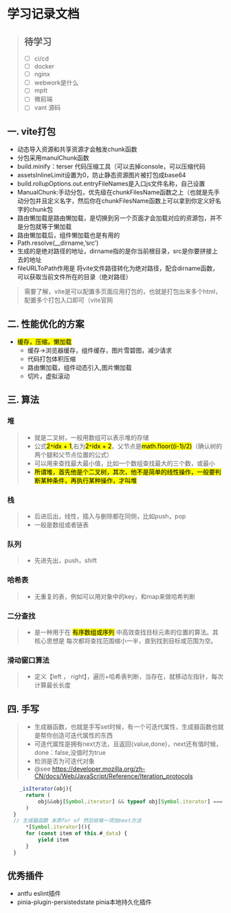 # 学习记录文档

> ## 待学习
> - [ ] ci/cd
> - [ ] docker
> - [ ] nginx
> - [ ] webwork是什么
> - [ ] mptt
> - [ ] 微前端
> - [ ] vant 源码

## 一. vite打包

- 动态导入资源和共享资源才会触发chunk函数
- 分包采用manulChunk函数
- build.minify：terser 代码压缩工具（可以去掉console，可以压缩代码
- assetsInlineLimit设置为0，防止静态资源图片被打包成base64
- build.rollupOptions.out.entryFileNames是入口js文件名称，自己设置
- ManualChunk:手动分包，优先级在chunkFilesName函数之上（也就是先手动分包并且定义名字，然后你在chunkFilesName函数上可以拿到你定义好名字的chunk包
- 路由懒加载是路由懒加载，是切换到另一个页面才会加载对应的资源包，并不是分包就等于懒加载
- 路由懒加载后，组件懒加载也是有用的
- Path.resolve(__dirname,’src’)
- 生成的是绝对路径的地址，dirname指的是你当前根目录，src是你要拼接上去的地址
- fileURLToPath作用是 将vite文件路径转化为绝对路径，配合dirname函数，可以获取当前文件所在的目录（绝对路径）

> 需要了解，vite是可以配置多页面应用打包的，也就是打包出来多个html，配置多个打包入口即可（vite官网

## 二. 性能优化的方案

- <mark>缓存，压缩，懒加载</mark>
  - 缓存->浏览器缓存，组件缓存，图片雪碧图，减少请求
  - 代码打包体积压缩
  - 路由懒加载，组件动态引入,图片懒加载
  - 切片，虚拟滚动

## 三. 算法

### 堆
  >- 就是二叉树，一般用数组可以表示堆的存储
  >- 公式<mark>2`*`idx + 1</mark>,右为<mark>2`*`idx + 2</mark>，父节点是<mark>math.floor((i-1)/2)</mark>（确认树的两个腿和父节点位置的公式）
  >- 可以用来查找最大最小值，比如一个数组查找最大的三个数，或最小
  >- <mark>所谓堆，首先他是个二叉树，其次，他不是简单的线性操作，一般要判断某种条件，再执行某种操作，才叫堆</mark>
### 栈
  >- 后进后出，线性，插入与删除都在同侧，比如push，pop
  >- 一般是数组或者链表
### 队列
  >- 先进先出，push，shift
### 哈希表
  >- 无重复的表，例如可以用对象中的key，和map来做哈希判断
### 二分查找
  >- 是一种用于在 <mark>有序数组或序列</mark> 中高效查找目标元素的位置的算法。其核心思想是 每次都将查找范围缩小一半，直到找到目标或范围为空。
### 滑动窗口算法
  >- 定义【left ， right】，遍历+哈希表判断，当存在，就移动左指针，每次计算最长长度

## 四. 手写
  >- 生成器函数，也就是手写set时候，有一个可迭代属性，生成器函数也就是帮你创造可迭代属性的东西
  >- 可迭代属性是拥有next方法，且返回{value,done}，next还有值时候，done：false,没值时为true
  >- 检测是否为可迭代对象
  >- @see https://developer.mozilla.org/zh-CN/docs/Web/JavaScript/Reference/Iteration_protocols
  `````js
      _isIterator(obj){
        return (
            obj&&obj[Symbol.iterator] && typeof obj[Symbol.iterator] === 'function'
        )
    }
    // 生成器函数 本质for of 然后给每一项加next方法
        *[Symbol.iterator](){
        for (const item of this.#_data) {
            yield item
        }
    }
  `````


## 优秀插件
- antfu  eslint插件
- pinia-plugin-persistedstate pinia本地持久化插件